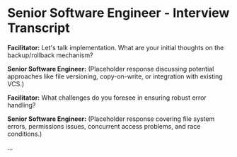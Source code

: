 # Senior Software Engineer - Interview Transcript

**Facilitator:** Let's talk implementation. What are your initial thoughts on the backup/rollback mechanism?

**Senior Software Engineer:** (Placeholder response discussing potential approaches like file versioning, copy-on-write, or integration with existing VCS.)

**Facilitator:** What challenges do you foresee in ensuring robust error handling?

**Senior Software Engineer:** (Placeholder response covering file system errors, permissions issues, concurrent access problems, and race conditions.)

... 